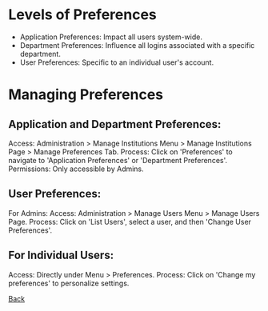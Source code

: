 # Levels of Preferences
* Application Preferences: Impact all users system-wide.
* Department Preferences: Influence all logins associated with a specific department.
* User Preferences: Specific to an individual user's account.

# Managing Preferences
## Application and Department Preferences:
Access: Administration > Manage Institutions Menu > Manage Institutions Page > Manage Preferences Tab.
Process: Click on 'Preferences' to navigate to 'Application Preferences' or 'Department Preferences'.
Permissions: Only accessible by Admins.

## User Preferences:
For Admins:
Access: Administration > Manage Users Menu > Manage Users Page.
Process: Click on 'List Users', select a user, and then 'Change User Preferences'.

## For Individual Users:
Access: Directly under Menu > Preferences.
Process: Click on 'Change my preferences' to personalize settings.

[Back](https://github.com/hmislk/hmis/wiki/User-Manual)